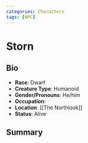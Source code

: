 ```yaml
---
categories: Characters
tags: [NPC]
---
```

# Storn
## Bio
- **Race**: Dwarf
- **Creature Type**: Humanoid
- **Gender/Pronouns**:  He/him
- **Occupation**: 
- **Location**: [[The Northlook]]
- **Status**: Alive

## Summary
